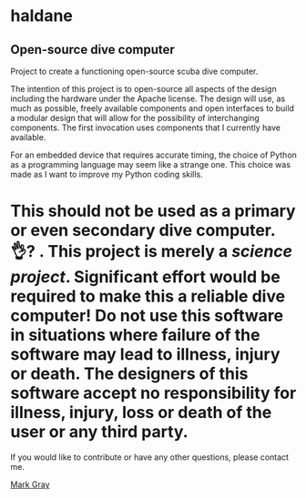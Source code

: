 # haldane
## Open-source dive computer

Project to create a functioning open-source scuba dive computer. 

The intention of this project is to open-source all aspects of the design including the hardware under the Apache license. The design will use, as much as possible, freely available components and open interfaces to build a modular design that will allow for the possibility of interchanging components. The first invocation uses components that I currently have available.

For an embedded device that requires accurate timing, the choice of Python as a programming language may seem like a strange one. This choice was made as I want to improve my Python coding skills.

# This should not be used as a primary or even secondary dive computer. :ok_hand:? . This project is merely a *science project*. Significant effort would be required to make this a reliable dive computer!  Do not use this software in situations where failure of the software may lead to illness, injury or death. The designers of this software accept no responsibility for illness, injury, loss or death of the user or any third party.
 
If you would like to contribute or have any other questions, please contact me.

[Mark Gray](https://haldaneblog.wordpress.com/)

